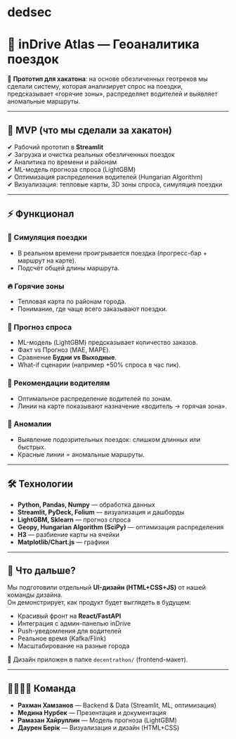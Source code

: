 # dedsec
# 🚖 inDrive Atlas — Геоаналитика поездок

📍 **Прототип для хакатона**: на основе обезличенных геотреков мы сделали систему,
которая анализирует спрос на поездки, предсказывает «горячие зоны»,
распределяет водителей и выявляет аномальные маршруты.

---

## 🚀 MVP (что мы сделали за хакатон)
✔ Рабочий прототип в **Streamlit**  
✔ Загрузка и очистка реальных обезличенных поездок  
✔ Аналитика по времени и районам  
✔ ML-модель прогноза спроса (LightGBM)  
✔ Оптимизация распределения водителей (Hungarian Algorithm)  
✔ Визуализация: тепловые карты, 3D зоны спроса, симуляция поездки  

---

## ⚡ Функционал

### 🚕 Симуляция поездки
- В реальном времени проигрывается поездка (прогресс-бар + маршрут на карте).  
- Подсчёт общей длины маршрута.  

### 🔥 Горячие зоны
- Тепловая карта по районам города.  
- Понимание, где чаще всего заказывают поездки.  

### 🌆 Прогноз спроса
- ML-модель (LightGBM) предсказывает количество заказов.  
- Факт vs Прогноз (MAE, MAPE).  
- Сравнение **Будни vs Выходные**.  
- What-if сценарии (например +50% спроса в час пик).  

### 📲 Рекомендации водителям
- Оптимальное распределение водителей по зонам.  
- Линии на карте показывают назначение «водитель → горячая зона».  

### 🚨 Аномалии
- Выявление подозрительных поездок: слишком длинных или быстрых.  
- Красные линии = аномальные маршруты.  

---

## 🛠️ Технологии
- **Python, Pandas, Numpy** — обработка данных  
- **Streamlit, PyDeck, Folium** — визуализация и дашборды  
- **LightGBM, Sklearn** — прогноз спроса  
- **Geopy, Hungarian Algorithm (SciPy)** — оптимизация распределения  
- **H3** — разбиение карты на ячейки  
- **Matplotlib/Chart.js** — графики  

---

## 🔮 Что дальше?
Мы подготовили отдельный **UI-дизайн (HTML+CSS+JS)** от нашей команды дизайна.  
Он демонстрирует, как продукт будет выглядеть в будущем:  
- Красивый фронт на **React/FastAPI**  
- Интеграция с админ-панелью inDrive  
- Push-уведомления для водителей  
- Реальное время (Kafka/Flink)  
- Масштабирование на разные города  

📂 Дизайн приложен в папке `decentrathon/` (frontend-макет).

---

## 👨‍👩‍👧‍👦 Команда
- **Рахман Хамзанов** — Backend & Data (Streamlit, ML, оптимизация)  
- **Медина Нурбек** — Презентация и документация  
- **Рамазан Хайруллин** — Модель прогноза (LightGBM)  
- **Даурен Берік** — Визуализация и дизайн (HTML+CSS)  

